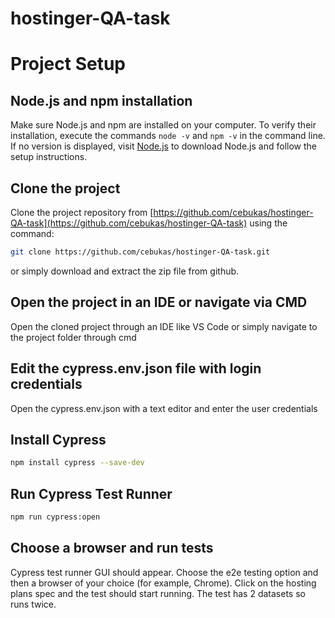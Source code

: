# hostinger-QA-task

# Project Setup

## Node.js and npm installation
Make sure Node.js and npm are installed on your computer. To verify their installation, execute the commands `node -v` and `npm -v` in the command line. If no version is displayed, visit [Node.js](https://nodejs.org/) to download Node.js and follow the setup instructions.

## Clone the project
Clone the project repository from [https://github.com/cebukas/hostinger-QA-task](https://github.com/cebukas/hostinger-QA-task) using the command:
```bash
git clone https://github.com/cebukas/hostinger-QA-task.git
```
or simply download and extract the zip file from github.

## Open the project in an IDE or navigate via CMD
Open the cloned project through an IDE like VS Code or simply navigate to the project folder through cmd

## Edit the cypress.env.json file with login credentials
Open the cypress.env.json with a text editor and enter the user credentials

## Install Cypress
```bash
npm install cypress --save-dev
```

## Run Cypress Test Runner
```bash
npm run cypress:open
```

## Choose a browser and run tests
Cypress test runner GUI should appear. Choose the e2e testing option and then a browser of your choice (for example, Chrome).
Click on the hosting plans spec and the test should start running. The test has 2 datasets so runs twice.
